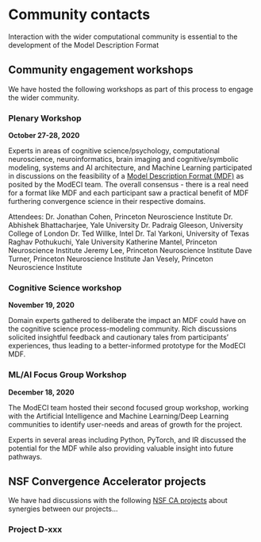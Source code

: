 # Community contacts

Interaction with the wider computational community is essential to the development of the Model Description Format

<h2>Community engagement workshops</h2>

We have hosted the following workshops as part of this process to engage the wider community.

<h3>Plenary Workshop</h3>

**October 27-28, 2020**

Experts in areas of cognitive science/psychology, computational neuroscience, neuroinformatics, brain imaging and cognitive/symbolic modeling, systems and AI architecture, and Machine Learning participated in discussions on the feasibility of a [Model Description Format (MDF)](https://modeci.github.io/Website/MDF.html) as posited by the ModECI team. The overall consensus - there is a real need for a format like MDF and each participant saw a practical benefit of MDF furthering convergence science in their respective domains.

Attendees:
Dr. Jonathan Cohen,	Princeton Neuroscience Institute
Dr. Abhishek Bhattacharjee,	Yale University
Dr. Padraig Gleeson, University College of London
Dr. Ted Willke,	Intel
Dr. Tal Yarkoni,	University of Texas
Raghav Pothukuchi, Yale University
Katherine Mantel,	Princeton Neuroscience Institute
Jeremy Lee,	Princeton Neuroscience Institute
Dave Turner,	Princeton Neuroscience Institute
Jan Vesely,	Princeton Neuroscience Institute

<h3>Cognitive Science workshop</h3>

**November 19, 2020**

Domain experts gathered to deliberate the impact an MDF could have on the cognitive science process-modeling community.  Rich discussions solicited insightful feedback and cautionary tales from participants’ experiences, thus leading to a better-informed prototype for the ModECI MDF.

<h3>ML/AI Focus Group Workshop</h3>

**December 18, 2020**

The ModECI team hosted their second focused group workshop, working with the Artificial Intelligence and Machine Learning/Deep Learning communities to identify user-needs and areas of growth for the project. 

Experts in several areas including Python, PyTorch, and IR discussed the potential for the MDF while also providing valuable insight into future pathways.



<h2>NSF Convergence Accelerator projects</h2>

We have had discussions with the following [NSF CA projects](https://www.nsf.gov/od/oia/convergence-accelerator/) about synergies between our projects...

<h3>Project D-xxx</h3>
